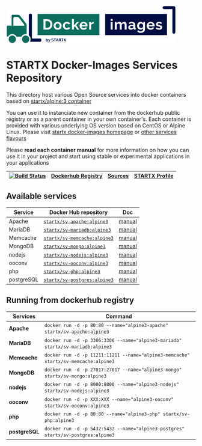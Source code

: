 [![startxfr/docker-images](https://raw.githubusercontent.com/startxfr/docker-images/master/travis/logo-small.svg?sanitize=true)](https://github.com/startxfr/docker-images)

# STARTX Docker-Images Services Repository

This directory host various Open Source services into docker containers based on [startx/alpine:3 container](https://hub.docker.com/r/startx/alpine)

You can use it to instanciate new container from the dockerhub public registry 
or as a parent container in your own container's. 
Each container is provided with various underlying OS version based on CentOS or 
Alpine Linux. Please visit [startx docker-images homepage](https://github.com/startxfr/docker-images/)
or [other services flavours](https://github.com/startxfr/docker-images/Services#container-flavours)

Please **read each container manual** for more information on how you can use it in 
your project and start using stable or experimental applications in your applications

| [![Build Status](https://travis-ci.org/startxfr/docker-images.svg?branch=alpine3)](https://travis-ci.org/startxfr/docker-images) | [Dockerhub Registry](https://hub.docker.com/r/startx) | [Sources](https://github.com/startxfr/docker-images/)             | [STARTX Profile](https://github.com/startxfr) | 
|-------------------------------------------------------------------------------------------------------------------|-------------------------------------------------------|-------------------------------------------------------------------|-----------------------------------------------|

## Available services

| Service       | Docker Hub repository                                                     | Doc
|---------------|---------------------------------------------------------------------------|-----------------------------
| Apache        | [`startx/sv-apache:alpine3`](https://hub.docker.com/r/startx/sv-apache)      | [manual](apache/README.md)
| MariaDB       | [`startx/sv-mariadb:alpine3`](https://hub.docker.com/r/startx/sv-mariadb)    | [manual](mariadb/README.md)
| Memcache      | [`startx/sv-memcache:alpine3`](https://hub.docker.com/r/startx/sv-memcache)  | [manual](memcache/README.md) 
| MongoDB       | [`startx/sv-mongo:alpine3`](https://hub.docker.com/r/startx/sv-mongo)        | [manual](mongo/README.md)
| nodejs        | [`startx/sv-nodejs:alpine3`](https://hub.docker.com/r/startx/sv-nodejs)      | [manual](nodejs/README.md)
| ooconv        | [`startx/sv-ooconv:alpine3`](https://hub.docker.com/r/startx/sv-ooconv)      | [manual](ooconv/README.md)
| php           | [`startx/sv-php:alpine3`](https://hub.docker.com/r/startx/sv-php)            | [manual](php/README.md)
| postgreSQL    | [`startx/sv-postgres:alpine3`](https://hub.docker.com/r/startx/sv-postgres)  | [manual](postgres/README.md)


## Running from dockerhub registry

| Services            | Command                                                                        |
|---------------------|--------------------------------------------------------------------------------|
| **Apache**          | `docker run -d -p 80:80 --name="alpine3-apache" startx/sv-apache:alpine3`            | 
| **MariaDB**         | `docker run -d -p 3306:3306 --name="alpine3-mariadb" startx/sv-mariadb:alpine3`      | 
| **Memcache**        | `docker run -d -p 11211:11211 --name="alpine3-memcache" startx/sv-memcache:alpine3`  | 
| **MongoDB**         | `docker run -d -p 27017:27017 --name="alpine3-mongo" startx/sv-mongo:alpine3`        | 
| **nodejs**          | `docker run -d -p 8000:8000 --name="alpine3-nodejs" startx/sv-nodejs:alpine3`        | 
| **ooconv**          | `docker run -d -p XXX:XXX --name="alpine3-ooconv" startx/sv-ooconv:alpine3`          | 
| **php**             | `docker run -d -p 80:80 --name="alpine3-php" startx/sv-php:alpine3`                  | 
| **postgreSQL**      | `docker run -d -p 5432:5432 --name="alpine3-postgres" startx/sv-postgres:alpine3`    | 
